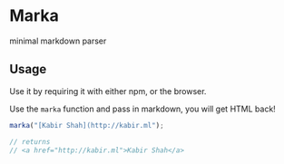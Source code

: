 # Marka

minimal markdown parser

## Usage

Use it by requiring it with either npm, or the browser.

Use the `marka` function and pass in markdown, you will get HTML back!

```js
marka("[Kabir Shah](http://kabir.ml");

// returns
// <a href="http://kabir.ml">Kabir Shah</a>
```
